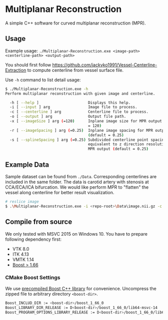 # Multiplanar Reconstruction

A simple C++ software for curved multiplanar reconstruction (MPR).

## Usage
Example usage: `./Multiplanar-Reconstruction.exe <image-path> <centerline-path> <output-path>`

You should first follow https://github.com/jackyko1991/Vessel-Centerline-Extraction to compute centerline from vessel surface file.

Use `-h` command to list detail usage:

```bash
$ ./Multiplanar-Reconstruction.exe -h
Perform multiplanar reconstruction with given image and centerline.

  -h [ --help ]                      Displays this help.
  -i [ --input ] arg                 Image file to process.
  -c [ --centerline ] arg            Centerline file to process.
  -o [ --output ] arg                Output file path.
  -x [ --imageSize ] arg (=120)      Inplane image size for MPR output (default
                                     = 120)
  -r [ --imageSpacing ] arg (=0.25)  Inplane image spacing for MPR output
                                     (default = 0.25)
  -s [ --splineSpacing ] arg (=0.25) Subdivided centerline point spacing,
                                     equivalent to z direction resolution for
                                     MPR output (default = 0.25)
```

## Example Data
Sample dataset can be found from `./Data`. Corresponding centerlines are included in the same folder. The data is carotid artery with stenosis at CCA/ECA/ICA bifurcation. We would like perform MPR to "flatten" the vessel along centerline for better result visualization.

```bash
# reslice image
$ .\Multiplanar-Reconstruction.exe -i <repo-root>\Data\image.nii.gz -c <repo-root>\Data\centerline.vtp -o <repo-root>\Data\mpr.nii.gz
```

## Compile from source

We only tested with MSVC 2015 on Windows 10. You have to prepare following dependency first:
- VTK 8.0
- ITK 4.13
- VMTK 1.14
- [Boost > 1.66](https://www.boost.org/)

### CMake Boost Settings
We use [precompiled Boost C++ library](https://boostorg.jfrog.io/artifactory/main/release/1.76.0/source/boost_1_76_0.zip) for convenience.
Uncompress the zipped file to arbitrary directory `<boost-dir>`.

```bash
Boost_INCLUD_DIR := <boost-dir>/boost_1_66_0
Boost_LIBRARY_DIR_RELEASE := D<boost-dir>/boost_1_66_0/lib64-msvc-14
Boost_PROGRAM_OPTIONS_LIBRARY_RELEASE := D<boost-dir>/boost_1_66_0/lib64-msvc-14/boost_program_options-vc140-mt-x64-1_66.lib
```